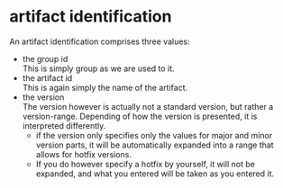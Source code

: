 artifact identification
========================
An artifact identification comprises three values:

- the group id   
This is simply group as we are used to it.
- the artifact id    
This is again simply the name of the artifact.
- the version   
The version however is actually not a standard version, but rather a version-range. Depending of how the version is presented, it is interpreted differently.
  - if the version only specifies only the values for major and minor version parts, it will be automatically expanded into a range that allows for hotfix versions.
  - If you do however specify a hotfix by yourself, it will not be expanded, and what you entered will be taken as you entered it.
